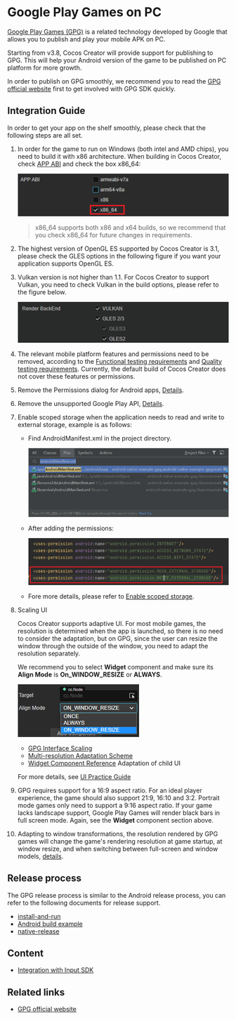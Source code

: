 # Google Play Games on PC

[Google Play Games (GPG)](https://play.google.com/googleplaygames#section-system-requirements) is a related technology developed by Google that allows you to publish and play your mobile APK on PC.

Starting from v3.8, Cocos Creator will provide support for publishing to GPG. This will help your Android version of the game to be published on PC platform for more growth.

In order to publish on GPG smoothly, we recommend you to read the [GPG official website](https://developer.android.com/games/playgames/overview?hl=zh-cn) first to get involved with GPG SDK quickly.

## Integration Guide

In order to get your app on the shelf smoothly, please check that the following steps are all set.

1. In order for the game to run on Windows (both intel and AMD chips), you need to build it with x86 architecture. When building in Cocos Creator, check [APP ABI](./native-options.md#app-abi) and check the box x86_64:

    ![ap](./index/app-abi.png)

    > x86_64 supports both x86 and x64 builds, so we recommend that you check x86_64 for future changes in requirements.

2. The highest version of OpenGL ES supported by Cocos Creator is 3.1, please check the GLES options in the following figure if you want your application supports OpenGL ES.
3. Vulkan version is not higher than 1.1. For Cocos Creator to support Vulkan, you need to check Vulkan in the build options, please refer to the figure below.

    ![index/render-backend.png](index/render-backend.png)

4. The relevant mobile platform features and permissions need to be removed, according to the [Functional testing requirements](https://developer.android.com/games/playgames/pc-compatibility?hl=zh-cn#unsupported-features-1) and [Quality testing requirements](https://developer.android.com/games/playgames/pc-compatibility?hl=zh-cn#unsupported-features-2). Currently, the default build of Cocos Creator does not cover these features or permissions.
5. Remove the Permissions dialog for Android apps, [Details](https://developer.android.com/games/playgames/pc-compatibility#permissions-dialogs).
6. Remove the unsupported Google Play API, [Details](https://developer.android.com/games/playgames/pc-compatibility#unsupported-google-apis).
7. Enable scoped storage when the application needs to read and write to external storage, example is as follows:

    - Find AndroidManifest.xml in the project directory.

        ![external-storage/permission.png](external-storage/permission.png)

    - After adding the permissions:

        ![external-storage/permission.png](external-storage/external-permissions.png)

    - Fore more details, please refer to [Enable scoped storage](https://developer.android.com/games/playgames/pc-compatibility#scoped-storage).

8. Scaling UI

    Cocos Creator supports adaptive UI. For most mobile games, the resolution is determined when the app is launched, so there is no need to consider the adaptation, but on GPG, since the user can resize the window through the outside of the window, you need to adapt the resolution separately.

    We recommend you to select **Widget** component and make sure its **Align Mode** is **On_WINDOW_RESIZE** or **ALWAYS**.

    ![scale-ui/scale-ui.png](scale-ui/scale-ui.png)

    - [GPG Interface Scaling](https://developer.android.com/games/playgames/graphics?hl=zh-cn#ui-scaling)
    - [Multi-resolution Adaptation Scheme](../../../ui-system/components/engine/multi-resolution.md)
    - [Widget Component Reference](../../../ui-system/components/editor/widget.md) Adaptation of child UI

    For more details, see [UI Practice Guide](../../../ui-system/components/engine/usage-ui.md)

9. GPG requires support for a 16:9 aspect ratio. For an ideal player experience, the game should also support 21:9, 16:10 and 3:2.
Portrait mode games only need to support a 9:16 aspect ratio. If your game lacks landscape support, Google Play Games will render black bars in full screen mode. Again, see the **Widget** component section above.
1. Adapting to window transformations, the resolution rendered by GPG games will change the game's rendering resolution at game startup, at window resize, and when switching between full-screen and window models, [details](https://developer.android.com/games/playgames/graphics#dynamic-display).

## Release process

The GPG release process is similar to the Android release process, you can refer to the following documents for release support.

- [install-and-run](./build-and-run.md)
- [Android build example](./android/build-example.md)
- [native-release](../native-options.md)

## Content

- [Integration with Input SDK](../gpg-input-sdk.md)

## Related links

- [GPG official website](https://developer.android.com/games/playgames/overview?hl=zh-cn)
